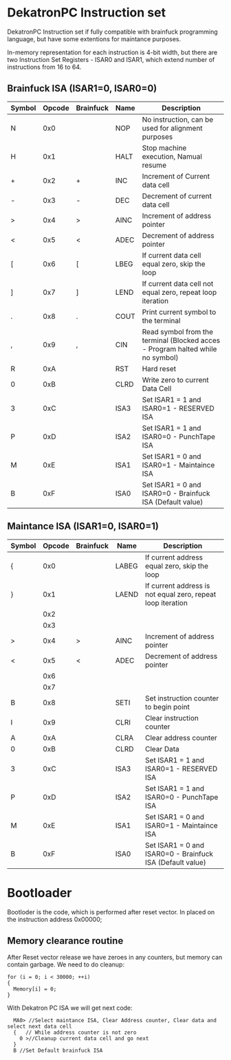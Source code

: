 # DekatronPC Instruction set

DekatronPC Instruction set if fully compatible with brainfuck programming language, but have some extentions for maintance purposes.

In-memory representation for each instruction is 4-bit width, 
but there are two Instruction Set Registers - ISAR0 and ISAR1, which extend number of instructions from 16 to 64.

## Brainfuck ISA (ISAR1=0, ISAR0=0)

| Symbol | Opcode | Brainfuck | Name | Description |
|------|--------|-----------|-|------------|
|  N |  0x0   |          |NOP | No instruction, can be used for alignment purposes|
|  H |  0x1   |          |HALT | Stop machine execution, Namual resume |
|  + |  0x2   |     +     |INC  | Increment of Current data cell|
|  - |  0x3   |     -     |DEC  | Decrement of current data cell|
|  > |  0x4   |     >     |AINC | Increment of address pointer|
|  < |  0x5   |     <     |ADEC | Decrement of address pointer|
|  [ |  0x6   |     [     |LBEG | If current data cell equal zero, skip the loop|
|  ] |  0x7   |     ]     |LEND| If current data cell not equal zero, repeat loop iteration|
|  . |  0x8   |     .     |COUT| Print current symbol to the terminal|
|  , |  0x9   |     ,     |CIN | Read symbol from the terminal (Blocked acces - Program halted while no symbol)|
|  R |  0xA   |          |RST | Hard reset|
|  0 |  0xB   |          |CLRD | Write zero to current Data Cell |
|  3 |  0xC   |          |ISA3| Set ISAR1 = 1 and ISAR0=1 - RESERVED ISA|
|  P |  0xD   |          |ISA2| Set ISAR1 = 1 and ISAR0=0 - PunchTape ISA|
|  M |  0xE   |          |ISA1| Set ISAR1 = 0 and ISAR0=1 - Maintaince ISA|
|  B |  0xF   |          |ISA0| Set ISAR1 = 0 and ISAR0=0 - Brainfuck ISA (Default value)|

## Maintance ISA (ISAR1=0, ISAR0=1)

| Symbol | Opcode | Brainfuck | Name | Description |
|------|--------|-----------|-|------------|
|  { |  0x0   |          |LABEG | If current address equal zero, skip the loop|
|  } |  0x1   |          |LAEND | If current address is not equal zero, repeat loop iteration  |
|   |  0x2   |          |  ||
|   |  0x3   |         |  ||
|  > |  0x4   |     >     | AINC | Increment of address pointer|
|  < |  0x5   |     <     | ADEC | Decrement of address pointer|
|   |  0x6   |          | | |
|   |  0x7   |          || |
|  B |  0x8   |          |SETI| Set instruction counter to begin point|
|  I |  0x9   |          |CLRI |Clear instruction counter|
|  A |  0xA   |          |CLRA | Clear address counter|
|  0 |  0xB   |          | CLRD   | Clear Data |
|  3 |  0xC   |          |ISA3| Set ISAR1 = 1 and ISAR0=1 - RESERVED ISA|
|  P |  0xD   |          |ISA2| Set ISAR1 = 1 and ISAR0=0 - PunchTape ISA|
|  M |  0xE   |          |ISA1| Set ISAR1 = 0 and ISAR0=1 - Maintaince ISA|
|  B |  0xF   |          |ISA0| Set ISAR1 = 0 and ISAR0=0 - Brainfuck ISA (Default value)|



# Bootloader

Bootloder is the code, which is performed after reset vector. In placed on the instruction address 0x00000;

## Memory clearance routine

After Reset vector release we have zeroes in any counters, but memory can contain garbage. We need to do cleanup:

  ```
  for (i = 0; i < 30000; ++i)
  {
    Memory[i] = 0;
  }
  ```
  
With Dekatron PC ISA we will get next code:

```
  MA0> //Select maintance ISA, Clear Address counter, Clear data and select next data cell
  {   // While address counter is not zero
    0 >//Cleanup current data cell and go next
  }
  B //Set Default brainfuck ISA
  ```
